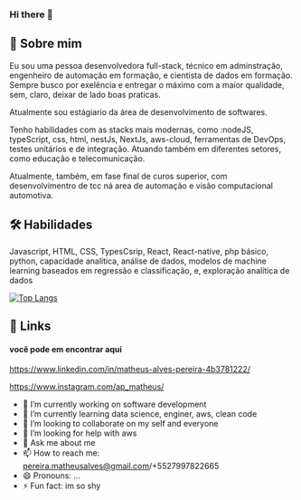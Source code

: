 ### Hi there 👋

## 🚀 Sobre mim
Eu sou uma pessoa desenvolvedora full-stack, técnico em adminstração, engenheiro de automação em formação, e cientista de dados em formação. Sempre busco por exelência e entregar o máximo com a maior qualidade, sem, claro, deixar de lado boas praticas.


Atualmente sou estágiario da área de desenvolvimento de softwares.

Tenho habilidades com  as stacks mais modernas, como :nodeJS, typeScript, css, html, nestJs, NextJs, aws-cloud, ferramentas de DevOps, testes unitários e de integração. Atuando também em diferentes setores, como educação e telecomunicação.

Atualmente, também, em fase final de curos superior, com desenvolvimentro de tcc ná area de automação e visão computacional automotiva.
## 🛠 Habilidades
Javascript,
HTML,
CSS,
TypesCsrip,
React,
React-native,
php básico,
python,
capacidade analítica,
análise de dados,
modelos de machine learning
baseados em regressão e classificação,
e, exploração analítica de dados

[![Top Langs](https://github-readme-stats.vercel.app/api/top-langs/?username=matheusgit1&layout=compact)](https://github.com/anuraghazra/github-readme-stats)

## 🔗 Links

#### você pode em encontrar aqui

https://www.linkedin.com/in/matheus-alves-pereira-4b3781222/

https://www.instagram.com/ap_matheus/

- 🔭 I’m currently working on software development
- 🌱 I’m currently learning data science, enginer, aws, clean code
- 👯 I’m looking to collaborate on my self and everyone
- 🤔 I’m looking for help with aws
- 💬 Ask me about me
- 📫 How to reach me: pereira.matheusalves@gmail.com/+5527997822665
- 😄 Pronouns: ...
- ⚡ Fun fact: im so shy
